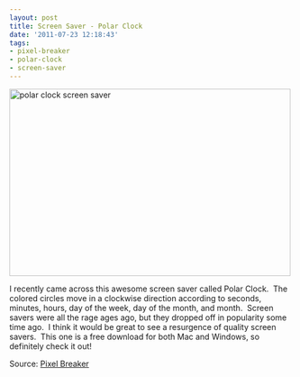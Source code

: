 ```yaml
---
layout: post
title: Screen Saver - Polar Clock
date: '2011-07-23 12:18:43'
tags:
- pixel-breaker
- polar-clock
- screen-saver
---
```


<img class="alignnone size-full wp-image-77" title="polar-clock" src="http://justinwalker.me/wp-content/uploads/2011/07/polar-clock.jpg" alt="polar clock screen saver" width="499" height="332" />

I recently came across this awesome screen saver called Polar Clock.  The colored circles move in a clockwise direction according to seconds, minutes, hours, day of the week, day of the month, and month.  Screen savers were all the rage ages ago, but they dropped off in popularity some time ago.  I think it would be great to see a resurgence of quality screen savers.  This one is a free download for both Mac and Windows, so definitely check it out!

Source: <a href="http://blog.pixelbreaker.com/polarclock">Pixel Breaker</a>